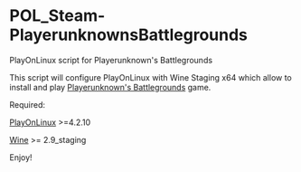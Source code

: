 # POL_Steam-PlayerunknownsBattlegrounds
PlayOnLinux script for Playerunknown's Battlegrounds

This script will configure PlayOnLinux with Wine Staging x64 which allow to install and play [Playerunknown's Battlegrounds](https://www.playbattlegrounds.com/) game.

Required:

[PlayOnLinux](https://www.playonlinux.com/pl/download.html) >=4.2.10

[Wine](http://www.wine-staging.com/news.html) >= 2.9_staging

Enjoy!
